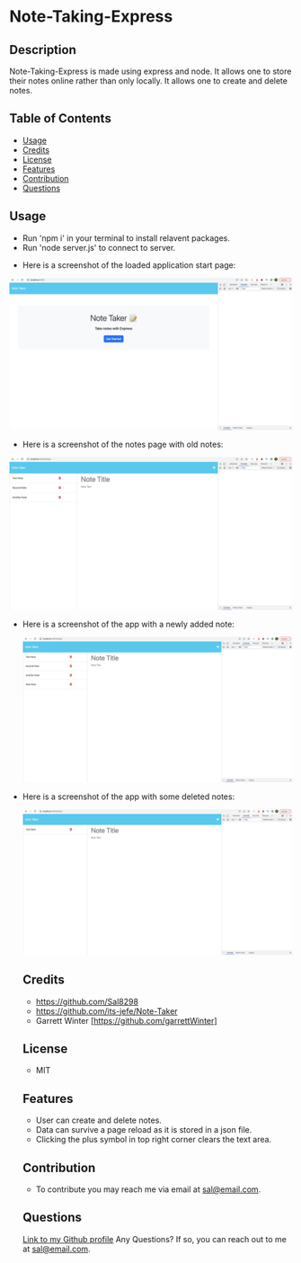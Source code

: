 # Note-Taking-Express

 ## Description

Note-Taking-Express is made using express and node. It allows one to store their notes online rather than only locally. It allows one to create and delete notes.

  ## Table of Contents
  - [Usage](#Usage)
  - [Credits](#Credits)
  - [License](#License)
  - [Features](#Features)
  - [Contribution](#Contribution)
  - [Questions](#Questions)

## Usage
  * Run 'npm i' in your terminal to install relavent packages.
  * Run 'node server.js' to connect to server.

  - Here is a screenshot of the loaded application start page:

  ![Note-Taking-Express](./public/assets/images/HP.png)

  - Here is a screenshot of the notes page with old notes:

  ![Note-Taking-Express](./public/assets/images/notePage.png)


- Here is a screenshot of the app with a newly added note:

  ![Note-Taking-Express](./public/assets/images/newNote.png)


- Here is a screenshot of the app with some deleted notes:

  ![Note-Taking-Express](./public/assets/images/deleteNote.png)


  ## Credits
    * https://github.com/Sal8298
    * https://github.com/its-jefe/Note-Taker
    * Garrett Winter [https://github.com/garrettWinter]

  ## License
  * MIT

  ## Features
  * User can create and delete notes.
  * Data can survive a page reload as it is stored in a json file.
  * Clicking the plus symbol in top right corner clears the text area.

  ## Contribution
  * To contribute you may reach me via email at sal@email.com.

  ## Questions
  [Link to my Github profile](https://github.com/Sal8298)
  Any Questions? If so, you can reach out to me at sal@email.com.